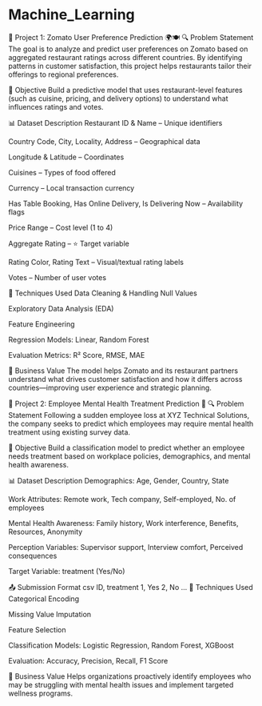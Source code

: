 # Machine_Learning
📌 Project 1: Zomato User Preference Prediction 🌍🍽️
🔍 Problem Statement
The goal is to analyze and predict user preferences on Zomato based on aggregated restaurant ratings across different countries. By identifying patterns in customer satisfaction, this project helps restaurants tailor their offerings to regional preferences.

🎯 Objective
Build a predictive model that uses restaurant-level features (such as cuisine, pricing, and delivery options) to understand what influences ratings and votes.

📊 Dataset Description
Restaurant ID & Name – Unique identifiers

Country Code, City, Locality, Address – Geographical data

Longitude & Latitude – Coordinates

Cuisines – Types of food offered

Currency – Local transaction currency

Has Table Booking, Has Online Delivery, Is Delivering Now – Availability flags

Price Range – Cost level (1 to 4)

Aggregate Rating – ⭐️ Target variable

Rating Color, Rating Text – Visual/textual rating labels

Votes – Number of user votes

🧪 Techniques Used
Data Cleaning & Handling Null Values

Exploratory Data Analysis (EDA)

Feature Engineering

Regression Models: Linear, Random Forest

Evaluation Metrics: R² Score, RMSE, MAE

📌 Business Value
The model helps Zomato and its restaurant partners understand what drives customer satisfaction and how it differs across countries—improving user experience and strategic planning.

🧠 Project 2: Employee Mental Health Treatment Prediction 💼
🔍 Problem Statement
Following a sudden employee loss at XYZ Technical Solutions, the company seeks to predict which employees may require mental health treatment using existing survey data.

🎯 Objective
Build a classification model to predict whether an employee needs treatment based on workplace policies, demographics, and mental health awareness.

📊 Dataset Description
Demographics: Age, Gender, Country, State

Work Attributes: Remote work, Tech company, Self-employed, No. of employees

Mental Health Awareness: Family history, Work interference, Benefits, Resources, Anonymity

Perception Variables: Supervisor support, Interview comfort, Perceived consequences

Target Variable: treatment (Yes/No)

📤 Submission Format
csv
ID, treatment
1, Yes
2, No
...
🧪 Techniques Used
Categorical Encoding

Missing Value Imputation

Feature Selection

Classification Models: Logistic Regression, Random Forest, XGBoost

Evaluation: Accuracy, Precision, Recall, F1 Score

📌 Business Value
Helps organizations proactively identify employees who may be struggling with mental health issues and implement targeted wellness programs.


